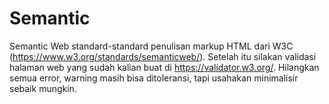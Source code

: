 # Semantic
Semantic Web
standard-standard penulisan markup HTML dari W3C (https://www.w3.org/standards/semanticweb/).
Setelah itu silakan validasi halaman web yang sudah kalian buat di https://validator.w3.org/.
Hilangkan semua error, warning masih bisa ditoleransi, tapi usahakan minimalisir sebaik mungkin.
